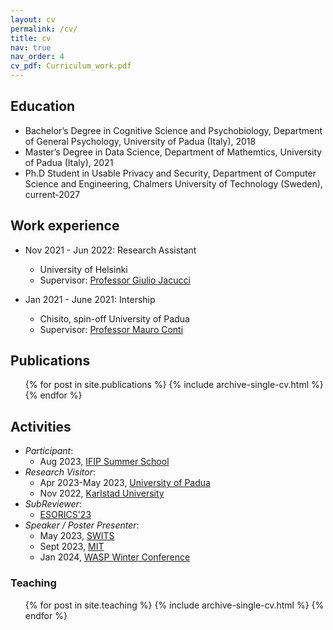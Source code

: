 ```yaml
---
layout: cv
permalink: /cv/
title: cv
nav: true
nav_order: 4
cv_pdf: Curriculum_work.pdf
---
```


## Education

* Bachelor’s Degree in Cognitive Science and Psychobiology, Department of General Psychology, University of Padua (Italy), 2018
* Master’s Degree in Data Science, Department of Mathemtics, University of Padua (Italy), 2021
* Ph.D Student in Usable Privacy and Security, Department of Computer Science and Engineering, Chalmers University of Technology (Sweden), current-2027

## Work experience

* Nov 2021 - Jun 2022: Research Assistant
  * University of Helsinki
  * Supervisor: [Professor Giulio Jacucci](https://researchportal.helsinki.fi/en/persons/giulio-jacucci)

* Jan 2021 - June 2021: Intership
  * Chisito, spin-off University of Padua
  * Supervisor: [Professor Mauro Conti](https://www.math.unipd.it/~conti/)

## Publications

  <ul>{% for post in site.publications %}
    {% include archive-single-cv.html %}
  {% endfor %}</ul>
  
## Activities

- *Participant*:
  - Aug 2023, [IFIP Summer School](https://ifip-summerschool.github.io)
- *Research Visitor*: 
  - Apr 2023-May 2023, [University of Padua](https://www.unipd.it)
  - Nov 2022, [Karlstad University](https://www.kau.se)
- *SubReviewer*:
  - [ESORICS'23](https://esorics2023.org)
- *Speaker / Poster Presenter*:
  - May 2023, [SWITS](https://sola.kau.se/swits/en/)
  - Sept 2023, [MIT](https://www.mit.edu)
  - Jan 2024, [WASP Winter Conference](https://wasp-sweden.org)
  
### Teaching

  <ul>{% for post in site.teaching %}
    {% include archive-single-cv.html %}
  {% endfor %}</ul>
